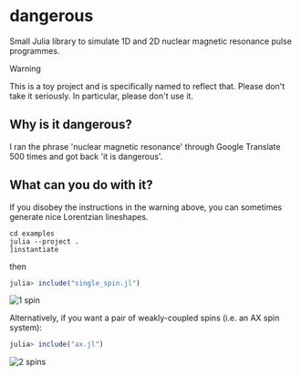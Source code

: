 # dangerous

Small Julia library to simulate 1D and 2D nuclear magnetic resonance pulse programmes.


> [!WARNING]
> This is a toy project and is specifically named to reflect that.
> Please don't take it seriously.
> In particular, please don't use it.

## Why is it dangerous?

I ran the phrase 'nuclear magnetic resonance' through Google Translate 500 times and got back 'it is dangerous'.


## What can you do with it?

If you disobey the instructions in the warning above, you can sometimes generate nice Lorentzian lineshapes.

```shell
cd examples
julia --project .
]instantiate
```

then

```julia
julia> include("single_spin.jl")
```

![1 spin](https://github.com/user-attachments/assets/473a3535-c4fe-47d8-a2b4-6d0bd25588b2)


Alternatively, if you want a pair of weakly-coupled spins (i.e. an AX spin system):

```julia
julia> include("ax.jl")
```

![2 spins](https://github.com/user-attachments/assets/82a35c7a-fcf2-4c23-ad7b-d9148ad5c1f4)

